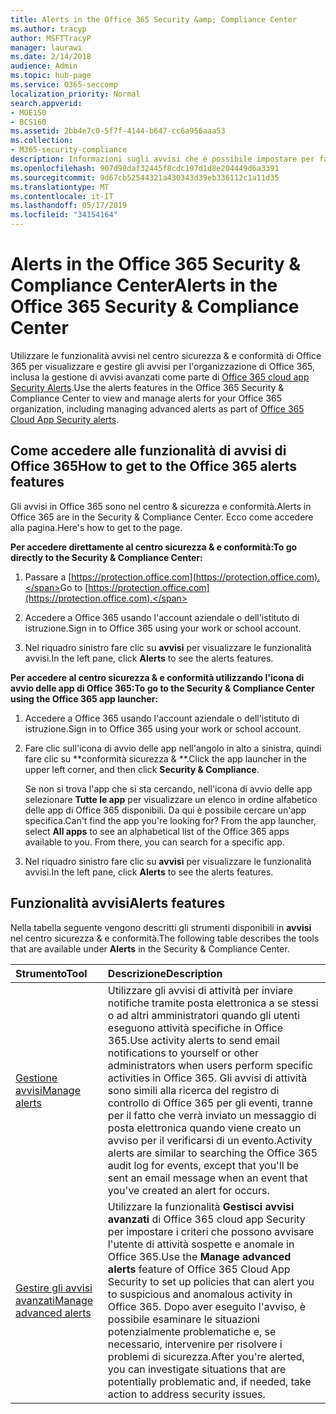 ```yaml
---
title: Alerts in the Office 365 Security &amp; Compliance Center
ms.author: tracyp
author: MSFTTracyP
manager: laurawi
ms.date: 2/14/2018
audience: Admin
ms.topic: hub-page
ms.service: O365-seccomp
localization_priority: Normal
search.appverid:
- MOE150
- BCS160
ms.assetid: 2bb4e7c0-5f7f-4144-b647-cc6a956aaa53
ms.collection:
- M365-security-compliance
description: Informazioni sugli avvisi che è possibile impostare per facilitare la sicurezza in Office 365.
ms.openlocfilehash: 907d98daf32445f8cdc197d1d8e204449d6a3391
ms.sourcegitcommit: 9d67cb52544321a430343d39eb336112c1a11d35
ms.translationtype: MT
ms.contentlocale: it-IT
ms.lasthandoff: 05/17/2019
ms.locfileid: "34154164"
---
```

# <a name="alerts-in-the-office-365-security-amp-compliance-center"></a><span data-ttu-id="d6b36-103">Alerts in the Office 365 Security &amp; Compliance Center</span><span class="sxs-lookup"><span data-stu-id="d6b36-103">Alerts in the Office 365 Security &amp; Compliance Center</span></span>

<span data-ttu-id="d6b36-104">Utilizzare le funzionalità avvisi nel centro sicurezza &amp; e conformità di Office 365 per visualizzare e gestire gli avvisi per l'organizzazione di Office 365, inclusa la gestione di avvisi avanzati come parte di [Office 365 cloud app Security Alerts](office-365-cas-overview.md).</span><span class="sxs-lookup"><span data-stu-id="d6b36-104">Use the alerts features in the Office 365 Security &amp; Compliance Center to view and manage alerts for your Office 365 organization, including managing advanced alerts as part of [Office 365 Cloud App Security alerts](office-365-cas-overview.md).</span></span>
  
## <a name="how-to-get-to-the-office-365-alerts-features"></a><span data-ttu-id="d6b36-105">Come accedere alle funzionalità di avvisi di Office 365</span><span class="sxs-lookup"><span data-stu-id="d6b36-105">How to get to the Office 365 alerts features</span></span>

<span data-ttu-id="d6b36-106">Gli avvisi in Office 365 sono nel centro &amp; sicurezza e conformità.</span><span class="sxs-lookup"><span data-stu-id="d6b36-106">Alerts in Office 365 are in the Security &amp; Compliance Center.</span></span> <span data-ttu-id="d6b36-107">Ecco come accedere alla pagina.</span><span class="sxs-lookup"><span data-stu-id="d6b36-107">Here's how to get to the page.</span></span>
  
 <span data-ttu-id="d6b36-108">**Per accedere direttamente al centro sicurezza &amp; e conformità:**</span><span class="sxs-lookup"><span data-stu-id="d6b36-108">**To go directly to the Security &amp; Compliance Center:**</span></span>
  
1. <span data-ttu-id="d6b36-109">Passare a [https://protection.office.com](https://protection.office.com).</span><span class="sxs-lookup"><span data-stu-id="d6b36-109">Go to [https://protection.office.com](https://protection.office.com).</span></span>
    
2. <span data-ttu-id="d6b36-110">Accedere a Office 365 usando l'account aziendale o dell'istituto di istruzione.</span><span class="sxs-lookup"><span data-stu-id="d6b36-110">Sign in to Office 365 using your work or school account.</span></span> 
    
3. <span data-ttu-id="d6b36-111">Nel riquadro sinistro fare clic su **avvisi** per visualizzare le funzionalità avvisi.</span><span class="sxs-lookup"><span data-stu-id="d6b36-111">In the left pane, click **Alerts** to see the alerts features.</span></span> 
    
 <span data-ttu-id="d6b36-112">**Per accedere al centro sicurezza &amp; e conformità utilizzando l'icona di avvio delle app di Office 365:**</span><span class="sxs-lookup"><span data-stu-id="d6b36-112">**To go to the Security &amp; Compliance Center using the Office 365 app launcher:**</span></span>
  
1. <span data-ttu-id="d6b36-113">Accedere a Office 365 usando l'account aziendale o dell'istituto di istruzione.</span><span class="sxs-lookup"><span data-stu-id="d6b36-113">Sign in to Office 365 using your work or school account.</span></span> 
    
2. <span data-ttu-id="d6b36-114">Fare clic sull'icona di avvio delle app nell'angolo in alto a sinistra, quindi fare clic su \*\*conformità sicurezza &amp; \*\*.</span><span class="sxs-lookup"><span data-stu-id="d6b36-114">Click the app launcher  in the upper left corner, and then click **Security &amp; Compliance**.</span></span>
    
    <span data-ttu-id="d6b36-p102">Se non si trova l'app che si sta cercando, nell'icona di avvio delle app selezionare **Tutte le app** per visualizzare un elenco in ordine alfabetico delle app di Office 365 disponibili. Da qui è possibile cercare un'app specifica.</span><span class="sxs-lookup"><span data-stu-id="d6b36-p102">Can't find the app you're looking for? From the app launcher, select **All apps** to see an alphabetical list of the Office 365 apps available to you. From there, you can search for a specific app.</span></span> 
    
3. <span data-ttu-id="d6b36-118">Nel riquadro sinistro fare clic su **avvisi** per visualizzare le funzionalità avvisi.</span><span class="sxs-lookup"><span data-stu-id="d6b36-118">In the left pane, click **Alerts** to see the alerts features.</span></span> 
    
## <a name="alerts-features"></a><span data-ttu-id="d6b36-119">Funzionalità avvisi</span><span class="sxs-lookup"><span data-stu-id="d6b36-119">Alerts features</span></span>

<span data-ttu-id="d6b36-120">Nella tabella seguente vengono descritti gli strumenti disponibili in **avvisi** nel centro sicurezza &amp; e conformità.</span><span class="sxs-lookup"><span data-stu-id="d6b36-120">The following table describes the tools that are available under **Alerts** in the Security &amp; Compliance Center.</span></span> 
  
|<span data-ttu-id="d6b36-121">**Strumento**</span><span class="sxs-lookup"><span data-stu-id="d6b36-121">**Tool**</span></span>|<span data-ttu-id="d6b36-122">**Descrizione**</span><span class="sxs-lookup"><span data-stu-id="d6b36-122">**Description**</span></span>|
|:-----|:-----|
|[<span data-ttu-id="d6b36-123">Gestione avvisi</span><span class="sxs-lookup"><span data-stu-id="d6b36-123">Manage alerts</span></span>](create-activity-alerts.md) <br/> |<span data-ttu-id="d6b36-124">Utilizzare gli avvisi di attività per inviare notifiche tramite posta elettronica a se stessi o ad altri amministratori quando gli utenti eseguono attività specifiche in Office 365.</span><span class="sxs-lookup"><span data-stu-id="d6b36-124">Use activity alerts to send email notifications to yourself or other administrators when users perform specific activities in Office 365.</span></span> <span data-ttu-id="d6b36-125">Gli avvisi di attività sono simili alla ricerca del registro di controllo di Office 365 per gli eventi, tranne per il fatto che verrà inviato un messaggio di posta elettronica quando viene creato un avviso per il verificarsi di un evento.</span><span class="sxs-lookup"><span data-stu-id="d6b36-125">Activity alerts are similar to searching the Office 365 audit log for events, except that you'll be sent an email message when an event that you've created an alert for occurs.</span></span>  <br/> |
|[<span data-ttu-id="d6b36-126">Gestire gli avvisi avanzati</span><span class="sxs-lookup"><span data-stu-id="d6b36-126">Manage advanced alerts </span></span>](https://docs.microsoft.com/cloud-app-security/what-is-cloud-app-security) <br/> |<span data-ttu-id="d6b36-127">Utilizzare la funzionalità **Gestisci avvisi avanzati** di Office 365 cloud app Security per impostare i criteri che possono avvisare l'utente di attività sospette e anomale in Office 365.</span><span class="sxs-lookup"><span data-stu-id="d6b36-127">Use the **Manage advanced alerts** feature of Office 365 Cloud App Security to set up policies that can alert you to suspicious and anomalous activity in Office 365.</span></span> <span data-ttu-id="d6b36-128">Dopo aver eseguito l'avviso, è possibile esaminare le situazioni potenzialmente problematiche e, se necessario, intervenire per risolvere i problemi di sicurezza.</span><span class="sxs-lookup"><span data-stu-id="d6b36-128">After you're alerted, you can investigate situations that are potentially problematic and, if needed, take action to address security issues.</span></span>  <br/> |
   

